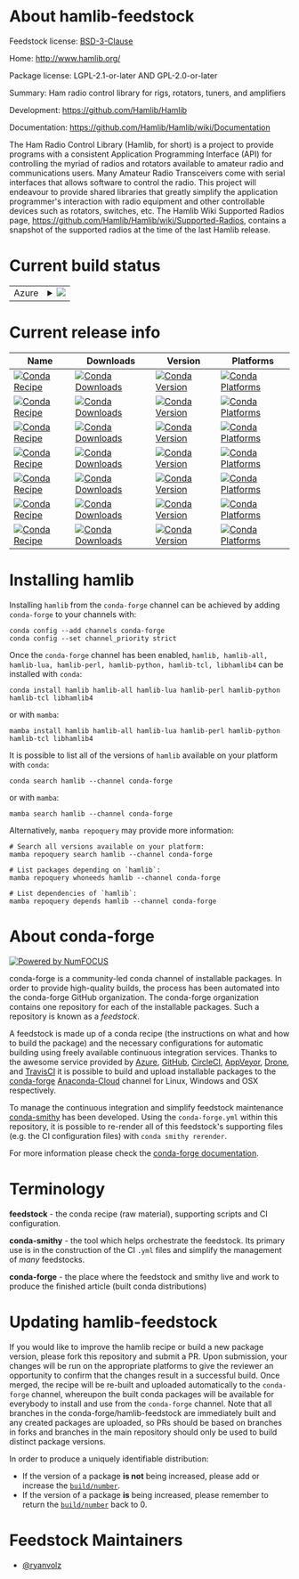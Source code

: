About hamlib-feedstock
======================

Feedstock license: [BSD-3-Clause](https://github.com/conda-forge/hamlib-feedstock/blob/main/LICENSE.txt)

Home: http://www.hamlib.org/

Package license: LGPL-2.1-or-later AND GPL-2.0-or-later

Summary: Ham radio control library for rigs, rotators, tuners, and amplifiers

Development: https://github.com/Hamlib/Hamlib

Documentation: https://github.com/Hamlib/Hamlib/wiki/Documentation

The Ham Radio Control Library (Hamlib, for short) is a project to provide programs with a consistent Application Programming Interface (API) for controlling the myriad of radios and rotators available to amateur radio and communications users. Many Amateur Radio Transceivers come with serial interfaces that allows software to control the radio. This project will endeavour to provide shared libraries that greatly simplify the application programmer's interaction with radio equipment and other controllable devices such as rotators, switches, etc.
The Hamlib Wiki Supported Radios page, https://github.com/Hamlib/Hamlib/wiki/Supported-Radios, contains a snapshot of the supported radios at the time of the last Hamlib release.


Current build status
====================


<table>
    
  <tr>
    <td>Azure</td>
    <td>
      <details>
        <summary>
          <a href="https://dev.azure.com/conda-forge/feedstock-builds/_build/latest?definitionId=20634&branchName=main">
            <img src="https://dev.azure.com/conda-forge/feedstock-builds/_apis/build/status/hamlib-feedstock?branchName=main">
          </a>
        </summary>
        <table>
          <thead><tr><th>Variant</th><th>Status</th></tr></thead>
          <tbody><tr>
              <td>linux_64_python3.10.____cpython</td>
              <td>
                <a href="https://dev.azure.com/conda-forge/feedstock-builds/_build/latest?definitionId=20634&branchName=main">
                  <img src="https://dev.azure.com/conda-forge/feedstock-builds/_apis/build/status/hamlib-feedstock?branchName=main&jobName=linux&configuration=linux%20linux_64_python3.10.____cpython" alt="variant">
                </a>
              </td>
            </tr><tr>
              <td>linux_64_python3.11.____cpython</td>
              <td>
                <a href="https://dev.azure.com/conda-forge/feedstock-builds/_build/latest?definitionId=20634&branchName=main">
                  <img src="https://dev.azure.com/conda-forge/feedstock-builds/_apis/build/status/hamlib-feedstock?branchName=main&jobName=linux&configuration=linux%20linux_64_python3.11.____cpython" alt="variant">
                </a>
              </td>
            </tr><tr>
              <td>linux_64_python3.12.____cpython</td>
              <td>
                <a href="https://dev.azure.com/conda-forge/feedstock-builds/_build/latest?definitionId=20634&branchName=main">
                  <img src="https://dev.azure.com/conda-forge/feedstock-builds/_apis/build/status/hamlib-feedstock?branchName=main&jobName=linux&configuration=linux%20linux_64_python3.12.____cpython" alt="variant">
                </a>
              </td>
            </tr><tr>
              <td>linux_64_python3.8.____cpython</td>
              <td>
                <a href="https://dev.azure.com/conda-forge/feedstock-builds/_build/latest?definitionId=20634&branchName=main">
                  <img src="https://dev.azure.com/conda-forge/feedstock-builds/_apis/build/status/hamlib-feedstock?branchName=main&jobName=linux&configuration=linux%20linux_64_python3.8.____cpython" alt="variant">
                </a>
              </td>
            </tr><tr>
              <td>linux_64_python3.9.____cpython</td>
              <td>
                <a href="https://dev.azure.com/conda-forge/feedstock-builds/_build/latest?definitionId=20634&branchName=main">
                  <img src="https://dev.azure.com/conda-forge/feedstock-builds/_apis/build/status/hamlib-feedstock?branchName=main&jobName=linux&configuration=linux%20linux_64_python3.9.____cpython" alt="variant">
                </a>
              </td>
            </tr><tr>
              <td>osx_64_python3.10.____cpython</td>
              <td>
                <a href="https://dev.azure.com/conda-forge/feedstock-builds/_build/latest?definitionId=20634&branchName=main">
                  <img src="https://dev.azure.com/conda-forge/feedstock-builds/_apis/build/status/hamlib-feedstock?branchName=main&jobName=osx&configuration=osx%20osx_64_python3.10.____cpython" alt="variant">
                </a>
              </td>
            </tr><tr>
              <td>osx_64_python3.11.____cpython</td>
              <td>
                <a href="https://dev.azure.com/conda-forge/feedstock-builds/_build/latest?definitionId=20634&branchName=main">
                  <img src="https://dev.azure.com/conda-forge/feedstock-builds/_apis/build/status/hamlib-feedstock?branchName=main&jobName=osx&configuration=osx%20osx_64_python3.11.____cpython" alt="variant">
                </a>
              </td>
            </tr><tr>
              <td>osx_64_python3.12.____cpython</td>
              <td>
                <a href="https://dev.azure.com/conda-forge/feedstock-builds/_build/latest?definitionId=20634&branchName=main">
                  <img src="https://dev.azure.com/conda-forge/feedstock-builds/_apis/build/status/hamlib-feedstock?branchName=main&jobName=osx&configuration=osx%20osx_64_python3.12.____cpython" alt="variant">
                </a>
              </td>
            </tr><tr>
              <td>osx_64_python3.8.____cpython</td>
              <td>
                <a href="https://dev.azure.com/conda-forge/feedstock-builds/_build/latest?definitionId=20634&branchName=main">
                  <img src="https://dev.azure.com/conda-forge/feedstock-builds/_apis/build/status/hamlib-feedstock?branchName=main&jobName=osx&configuration=osx%20osx_64_python3.8.____cpython" alt="variant">
                </a>
              </td>
            </tr><tr>
              <td>osx_64_python3.9.____cpython</td>
              <td>
                <a href="https://dev.azure.com/conda-forge/feedstock-builds/_build/latest?definitionId=20634&branchName=main">
                  <img src="https://dev.azure.com/conda-forge/feedstock-builds/_apis/build/status/hamlib-feedstock?branchName=main&jobName=osx&configuration=osx%20osx_64_python3.9.____cpython" alt="variant">
                </a>
              </td>
            </tr><tr>
              <td>win_64_python3.10.____cpython</td>
              <td>
                <a href="https://dev.azure.com/conda-forge/feedstock-builds/_build/latest?definitionId=20634&branchName=main">
                  <img src="https://dev.azure.com/conda-forge/feedstock-builds/_apis/build/status/hamlib-feedstock?branchName=main&jobName=win&configuration=win%20win_64_python3.10.____cpython" alt="variant">
                </a>
              </td>
            </tr><tr>
              <td>win_64_python3.11.____cpython</td>
              <td>
                <a href="https://dev.azure.com/conda-forge/feedstock-builds/_build/latest?definitionId=20634&branchName=main">
                  <img src="https://dev.azure.com/conda-forge/feedstock-builds/_apis/build/status/hamlib-feedstock?branchName=main&jobName=win&configuration=win%20win_64_python3.11.____cpython" alt="variant">
                </a>
              </td>
            </tr><tr>
              <td>win_64_python3.12.____cpython</td>
              <td>
                <a href="https://dev.azure.com/conda-forge/feedstock-builds/_build/latest?definitionId=20634&branchName=main">
                  <img src="https://dev.azure.com/conda-forge/feedstock-builds/_apis/build/status/hamlib-feedstock?branchName=main&jobName=win&configuration=win%20win_64_python3.12.____cpython" alt="variant">
                </a>
              </td>
            </tr><tr>
              <td>win_64_python3.8.____cpython</td>
              <td>
                <a href="https://dev.azure.com/conda-forge/feedstock-builds/_build/latest?definitionId=20634&branchName=main">
                  <img src="https://dev.azure.com/conda-forge/feedstock-builds/_apis/build/status/hamlib-feedstock?branchName=main&jobName=win&configuration=win%20win_64_python3.8.____cpython" alt="variant">
                </a>
              </td>
            </tr><tr>
              <td>win_64_python3.9.____cpython</td>
              <td>
                <a href="https://dev.azure.com/conda-forge/feedstock-builds/_build/latest?definitionId=20634&branchName=main">
                  <img src="https://dev.azure.com/conda-forge/feedstock-builds/_apis/build/status/hamlib-feedstock?branchName=main&jobName=win&configuration=win%20win_64_python3.9.____cpython" alt="variant">
                </a>
              </td>
            </tr>
          </tbody>
        </table>
      </details>
    </td>
  </tr>
</table>

Current release info
====================

| Name | Downloads | Version | Platforms |
| --- | --- | --- | --- |
| [![Conda Recipe](https://img.shields.io/badge/recipe-hamlib-green.svg)](https://anaconda.org/conda-forge/hamlib) | [![Conda Downloads](https://img.shields.io/conda/dn/conda-forge/hamlib.svg)](https://anaconda.org/conda-forge/hamlib) | [![Conda Version](https://img.shields.io/conda/vn/conda-forge/hamlib.svg)](https://anaconda.org/conda-forge/hamlib) | [![Conda Platforms](https://img.shields.io/conda/pn/conda-forge/hamlib.svg)](https://anaconda.org/conda-forge/hamlib) |
| [![Conda Recipe](https://img.shields.io/badge/recipe-hamlib--all-green.svg)](https://anaconda.org/conda-forge/hamlib-all) | [![Conda Downloads](https://img.shields.io/conda/dn/conda-forge/hamlib-all.svg)](https://anaconda.org/conda-forge/hamlib-all) | [![Conda Version](https://img.shields.io/conda/vn/conda-forge/hamlib-all.svg)](https://anaconda.org/conda-forge/hamlib-all) | [![Conda Platforms](https://img.shields.io/conda/pn/conda-forge/hamlib-all.svg)](https://anaconda.org/conda-forge/hamlib-all) |
| [![Conda Recipe](https://img.shields.io/badge/recipe-hamlib--lua-green.svg)](https://anaconda.org/conda-forge/hamlib-lua) | [![Conda Downloads](https://img.shields.io/conda/dn/conda-forge/hamlib-lua.svg)](https://anaconda.org/conda-forge/hamlib-lua) | [![Conda Version](https://img.shields.io/conda/vn/conda-forge/hamlib-lua.svg)](https://anaconda.org/conda-forge/hamlib-lua) | [![Conda Platforms](https://img.shields.io/conda/pn/conda-forge/hamlib-lua.svg)](https://anaconda.org/conda-forge/hamlib-lua) |
| [![Conda Recipe](https://img.shields.io/badge/recipe-hamlib--perl-green.svg)](https://anaconda.org/conda-forge/hamlib-perl) | [![Conda Downloads](https://img.shields.io/conda/dn/conda-forge/hamlib-perl.svg)](https://anaconda.org/conda-forge/hamlib-perl) | [![Conda Version](https://img.shields.io/conda/vn/conda-forge/hamlib-perl.svg)](https://anaconda.org/conda-forge/hamlib-perl) | [![Conda Platforms](https://img.shields.io/conda/pn/conda-forge/hamlib-perl.svg)](https://anaconda.org/conda-forge/hamlib-perl) |
| [![Conda Recipe](https://img.shields.io/badge/recipe-hamlib--python-green.svg)](https://anaconda.org/conda-forge/hamlib-python) | [![Conda Downloads](https://img.shields.io/conda/dn/conda-forge/hamlib-python.svg)](https://anaconda.org/conda-forge/hamlib-python) | [![Conda Version](https://img.shields.io/conda/vn/conda-forge/hamlib-python.svg)](https://anaconda.org/conda-forge/hamlib-python) | [![Conda Platforms](https://img.shields.io/conda/pn/conda-forge/hamlib-python.svg)](https://anaconda.org/conda-forge/hamlib-python) |
| [![Conda Recipe](https://img.shields.io/badge/recipe-hamlib--tcl-green.svg)](https://anaconda.org/conda-forge/hamlib-tcl) | [![Conda Downloads](https://img.shields.io/conda/dn/conda-forge/hamlib-tcl.svg)](https://anaconda.org/conda-forge/hamlib-tcl) | [![Conda Version](https://img.shields.io/conda/vn/conda-forge/hamlib-tcl.svg)](https://anaconda.org/conda-forge/hamlib-tcl) | [![Conda Platforms](https://img.shields.io/conda/pn/conda-forge/hamlib-tcl.svg)](https://anaconda.org/conda-forge/hamlib-tcl) |
| [![Conda Recipe](https://img.shields.io/badge/recipe-libhamlib4-green.svg)](https://anaconda.org/conda-forge/libhamlib4) | [![Conda Downloads](https://img.shields.io/conda/dn/conda-forge/libhamlib4.svg)](https://anaconda.org/conda-forge/libhamlib4) | [![Conda Version](https://img.shields.io/conda/vn/conda-forge/libhamlib4.svg)](https://anaconda.org/conda-forge/libhamlib4) | [![Conda Platforms](https://img.shields.io/conda/pn/conda-forge/libhamlib4.svg)](https://anaconda.org/conda-forge/libhamlib4) |

Installing hamlib
=================

Installing `hamlib` from the `conda-forge` channel can be achieved by adding `conda-forge` to your channels with:

```
conda config --add channels conda-forge
conda config --set channel_priority strict
```

Once the `conda-forge` channel has been enabled, `hamlib, hamlib-all, hamlib-lua, hamlib-perl, hamlib-python, hamlib-tcl, libhamlib4` can be installed with `conda`:

```
conda install hamlib hamlib-all hamlib-lua hamlib-perl hamlib-python hamlib-tcl libhamlib4
```

or with `mamba`:

```
mamba install hamlib hamlib-all hamlib-lua hamlib-perl hamlib-python hamlib-tcl libhamlib4
```

It is possible to list all of the versions of `hamlib` available on your platform with `conda`:

```
conda search hamlib --channel conda-forge
```

or with `mamba`:

```
mamba search hamlib --channel conda-forge
```

Alternatively, `mamba repoquery` may provide more information:

```
# Search all versions available on your platform:
mamba repoquery search hamlib --channel conda-forge

# List packages depending on `hamlib`:
mamba repoquery whoneeds hamlib --channel conda-forge

# List dependencies of `hamlib`:
mamba repoquery depends hamlib --channel conda-forge
```


About conda-forge
=================

[![Powered by
NumFOCUS](https://img.shields.io/badge/powered%20by-NumFOCUS-orange.svg?style=flat&colorA=E1523D&colorB=007D8A)](https://numfocus.org)

conda-forge is a community-led conda channel of installable packages.
In order to provide high-quality builds, the process has been automated into the
conda-forge GitHub organization. The conda-forge organization contains one repository
for each of the installable packages. Such a repository is known as a *feedstock*.

A feedstock is made up of a conda recipe (the instructions on what and how to build
the package) and the necessary configurations for automatic building using freely
available continuous integration services. Thanks to the awesome service provided by
[Azure](https://azure.microsoft.com/en-us/services/devops/), [GitHub](https://github.com/),
[CircleCI](https://circleci.com/), [AppVeyor](https://www.appveyor.com/),
[Drone](https://cloud.drone.io/welcome), and [TravisCI](https://travis-ci.com/)
it is possible to build and upload installable packages to the
[conda-forge](https://anaconda.org/conda-forge) [Anaconda-Cloud](https://anaconda.org/)
channel for Linux, Windows and OSX respectively.

To manage the continuous integration and simplify feedstock maintenance
[conda-smithy](https://github.com/conda-forge/conda-smithy) has been developed.
Using the ``conda-forge.yml`` within this repository, it is possible to re-render all of
this feedstock's supporting files (e.g. the CI configuration files) with ``conda smithy rerender``.

For more information please check the [conda-forge documentation](https://conda-forge.org/docs/).

Terminology
===========

**feedstock** - the conda recipe (raw material), supporting scripts and CI configuration.

**conda-smithy** - the tool which helps orchestrate the feedstock.
                   Its primary use is in the construction of the CI ``.yml`` files
                   and simplify the management of *many* feedstocks.

**conda-forge** - the place where the feedstock and smithy live and work to
                  produce the finished article (built conda distributions)


Updating hamlib-feedstock
=========================

If you would like to improve the hamlib recipe or build a new
package version, please fork this repository and submit a PR. Upon submission,
your changes will be run on the appropriate platforms to give the reviewer an
opportunity to confirm that the changes result in a successful build. Once
merged, the recipe will be re-built and uploaded automatically to the
`conda-forge` channel, whereupon the built conda packages will be available for
everybody to install and use from the `conda-forge` channel.
Note that all branches in the conda-forge/hamlib-feedstock are
immediately built and any created packages are uploaded, so PRs should be based
on branches in forks and branches in the main repository should only be used to
build distinct package versions.

In order to produce a uniquely identifiable distribution:
 * If the version of a package **is not** being increased, please add or increase
   the [``build/number``](https://docs.conda.io/projects/conda-build/en/latest/resources/define-metadata.html#build-number-and-string).
 * If the version of a package **is** being increased, please remember to return
   the [``build/number``](https://docs.conda.io/projects/conda-build/en/latest/resources/define-metadata.html#build-number-and-string)
   back to 0.

Feedstock Maintainers
=====================

* [@ryanvolz](https://github.com/ryanvolz/)

